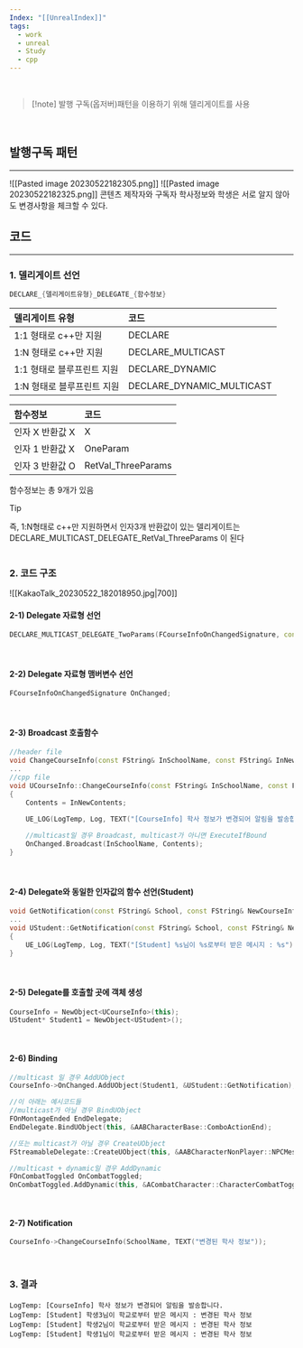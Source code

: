 ```yaml
---
Index: "[[UnrealIndex]]"
tags:
  - work
  - unreal
  - Study
  - cpp
---
```

   
> [!note] 발행 구독(옵저버)패턴을 이용하기 위해 델리게이트를 사용
> 
   
## 발행구독 패턴
---
![[Pasted image 20230522182305.png]]
![[Pasted image 20230522182325.png]]
콘텐츠 제작자와 구독자
학사정보와 학생은 서로 알지 않아도 변경사항을 체크할 수 있다.
   
   
## 코드
---
### 1. 델리게이트 선언
```cpp
DECLARE_{델리게이트유형}_DELEGATE_{함수정보}
```

| 델리게이트 유형                       | 코드 |
| :-------------------------- | :---- |
| 1:1 형태로 c++만 지원      |   DECLARE   |
| 1:N 형태로 c++만 지원      |   DECLARE_MULTICAST   |
| 1:1 형태로 블루프린트 지원 |    DECLARE_DYNAMIC  |
| 1:N 형태로 블루프린트 지원 |   DECLARE_DYNAMIC_MULTICAST   |

| 함수정보        | 코드               |
|:--------------- |:------------------ |
| 인자 X 반환값 X | X                  |
| 인자 1 반환값 X | OneParam           |
| 인자 3 반환값 O | RetVal_ThreeParams |
함수정보는 총 9개가 있음
   
> [!tip] 
> 즉, 1:N형태로 c++만 지원하면서 인자3개 반환값이 있는 델리게이트는
> DECLARE_MULTICAST_DELEGATE_RetVal_ThreeParams 이 된다
   
   
### 2. 코드 구조
![[KakaoTalk_20230522_182018950.jpg|700]]
#### 2-1) Delegate 자료형 선언
```cpp
DECLARE_MULTICAST_DELEGATE_TwoParams(FCourseInfoOnChangedSignature, const FString&, const FString&);
```
   
#### 2-2) Delegate 자료형 맴버변수 선언
```cpp
FCourseInfoOnChangedSignature OnChanged;
```
   
#### 2-3) Broadcast 호출함수
```cpp
//header file
void ChangeCourseInfo(const FString& InSchoolName, const FString& InNewContents);
...
//cpp file
void UCourseInfo::ChangeCourseInfo(const FString& InSchoolName, const FString& InNewContents)
{
	Contents = InNewContents;

	UE_LOG(LogTemp, Log, TEXT("[CourseInfo] 학사 정보가 변경되어 알림을 발송합니다."));
	
	//multicast일 경우 Broadcast, multicast가 아니면 ExecuteIfBound
	OnChanged.Broadcast(InSchoolName, Contents);
}
```
   
#### 2-4) Delegate와 동일한 인자값의 함수 선언(Student)
```cpp
void GetNotification(const FString& School, const FString& NewCourseInfo);
...
void UStudent::GetNotification(const FString& School, const FString& NewCourseInfo)
{
	UE_LOG(LogTemp, Log, TEXT("[Student] %s님이 %s로부터 받은 메시지 : %s"), *Name, *School, *NewCourseInfo);
}
```
   
#### 2-5) Delegate를 호출할 곳에 객체 생성
```cpp
CourseInfo = NewObject<UCourseInfo>(this);
UStudent* Student1 = NewObject<UStudent>();
```
   
#### 2-6) Binding
```cpp
//multicast 일 경우 AddUObject
CourseInfo->OnChanged.AddUObject(Student1, &UStudent::GetNotification);

//이 아래는 예시코드들
//multicast가 아닐 경우 BindUObject 
FOnMontageEnded EndDelegate;
EndDelegate.BindUObject(this, &AABCharacterBase::ComboActionEnd);

//또는 multicast가 아닐 경우 CreateUObject
FStreamableDelegate::CreateUObject(this, &AABCharacterNonPlayer::NPCMeshLoadCompleted)

//multicast + dynamic일 경우 AddDynamic
FOnCombatToggled OnCombatToggled;
OnCombatToggled.AddDynamic(this, &ACombatCharacter::CharacterCombatToggled);
```
      
#### 2-7) Notification
```cpp
CourseInfo->ChangeCourseInfo(SchoolName, TEXT("변경된 학사 정보"));
```
   
### 3. 결과
```
LogTemp: [CourseInfo] 학사 정보가 변경되어 알림을 발송합니다.
LogTemp: [Student] 학생3님이 학교로부터 받은 메시지 : 변경된 학사 정보
LogTemp: [Student] 학생2님이 학교로부터 받은 메시지 : 변경된 학사 정보
LogTemp: [Student] 학생1님이 학교로부터 받은 메시지 : 변경된 학사 정보
```

